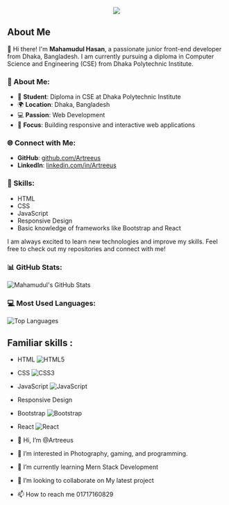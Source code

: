 <div align="center"> <img src="https://i.ibb.co/PhdCRqp/Dark-Blue-Futuristic-Technology-Mobile-Developer-Linked-In-Background-Profile.png"> </div>

## About Me

👋 Hi there! I'm **Mahamudul Hasan**, a passionate junior front-end developer from Dhaka, Bangladesh. I am currently pursuing a diploma in Computer Science and Engineering (CSE) from Dhaka Polytechnic Institute.

### 🌟 About Me:

- 🏫 **Student**: Diploma in CSE at Dhaka Polytechnic Institute
- 🌍 **Location**: Dhaka, Bangladesh
- 💻 **Passion**: Web Development
- 🎯 **Focus**: Building responsive and interactive web applications

### 🌐 Connect with Me:

- **GitHub**: [github.com/Artreeus](https://github.com/Artreeus)
- **LinkedIn**: [linkedin.com/in/Artreeus](https://www.linkedin.com/in/artreeus)

### 🚀 Skills:

- HTML
- CSS
- JavaScript
- Responsive Design
- Basic knowledge of frameworks like Bootstrap and React

I am always excited to learn new technologies and improve my skills. Feel free to check out my repositories and connect with me!



### 📊 GitHub Stats:

![Mahamudul's GitHub Stats](https://github-readme-stats.vercel.app/api?username=Artreeus&show_icons=true&theme=radical)

### 💻 Most Used Languages:

![Top Languages](https://github-readme-stats.vercel.app/api/top-langs/?username=Artreeus&layout=compact&theme=radical)

## Familiar skills :

- HTML ![HTML5](https://img.shields.io/badge/-HTML5-E34F26?style=flat-square&logo=html5&logoColor=white)
- CSS ![CSS3](https://img.shields.io/badge/-CSS3-1572B6?style=flat-square&logo=css3)
- JavaScript ![JavaScript](https://img.shields.io/badge/-JavaScript-F7DF1E?style=flat-square&logo=javascript&logoColor=black)
- Responsive Design
- Bootstrap ![Bootstrap](https://img.shields.io/badge/-Bootstrap-563D7C?style=flat-square&logo=bootstrap)
- React ![React](https://img.shields.io/badge/-React-61DAFB?style=flat-square&logo=react&logoColor=black)


- 👋 Hi, I’m @Artreeus
- 👀 I’m interested in Photography, gaming, and programming.
- 🌱 I’m currently learning Mern Stack Development
- 💞️ I’m looking to collaborate on My latest project
- 📫 How to reach me 01717160829

<!---
Artreeus/Artreeus is a ✨ special ✨ repository because its `README.md` (this file) appears on your GitHub profile.
You can click the Preview link to take a look at your changes.
--->
